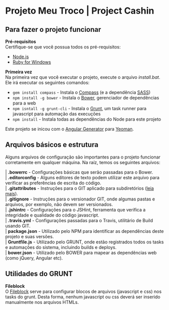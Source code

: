 Projeto Meu Troco | Project Cashin
==================================

Para fazer o projeto funcionar
------------------------------

**Pré-requisitos**   
Certifique-se que você possua todos os pré-requisitos:

*	[Node.js](http://nodejs.org/)
*	[Ruby for Windows](http://rubyinstaller.org/)


**Primeira vez**   
Na primeira vez que você executar o projeto, execute o arquivo *install.bat*. Ele irá executar os seguintes comandos:

*	`gem install compass` - Instala o [Compass](http://compass-style.org/) (e a dependência [SASS](http://sass-lang.com/))
*	`npm install -g bower` - Instala o [Bower](https://github.com/bower/bower), gerenciador de dependências para a web
*	`npm isntall -g grunt-cli` - Instala o [Grunt](http://gruntjs.com/), um task runner para javascript para automação das execuções
*	`npm install` - Instala todas as dependências do Node para este projeto

Este projeto se inicou com o [Angular Generator](https://github.com/yeoman/generator-angular) para [Yeoman](http://yeoman.io/).

Arquivos básicos e estrutura
----------------------------

Alguns arquivos de configuração são importantes para o projeto funcionar corretamente em qualquer máquina. Na raíz, temos os seguintes arquivos:

| **.bowerrc** - Configurações básicas que serão passadas para o Bower.   
| **.editorconfig** - Alguns editores de texto podem utilizar este arquivo para verificar as preferências de escrita do código.   
| **.gitattributes** - Instruções para o GIT aplicado para subdiretórios ([leia mais](http://git-scm.com/book/pt-br/Customizando-o-Git-Atributos-Git)).   
| **.gitignore** - Instruções para o versionador GIT, onde algumas pastas e arquivos, por exemplo, não devem ser versionados.   
| **.jshintrc** - Configurações para o JSHint, ferramenta que verifica a integridade e qualidade do código javascript.   
| **.travis.yml** - Configurações passadas para o Travis, utilitário de Build usando GIT.   
| **package.json** - Utilizado pelo NPM para identificar as dependências deste projeto e suas versões.   
| **Gruntfile.js** - Utilizado pelo GRUNT, onde estão registrados todos os tasks e automações do sistema, incluindo builds e deploys.   
| **bower.json** - Utilizado pelo BOWER para mapear as dependências web (como jQuery, Angular etc).

Utilidades do GRUNT
-------------------

**Fileblock**   
O [Fileblock](https://www.npmjs.org/package/grunt-file-blocks) serve para configurar blocos de arquivos (javascript e css) nos tasks do grunt. Desta forma, nenhum javascript ou css deverá ser inserido manualmente nos arquivos HTMLs.
